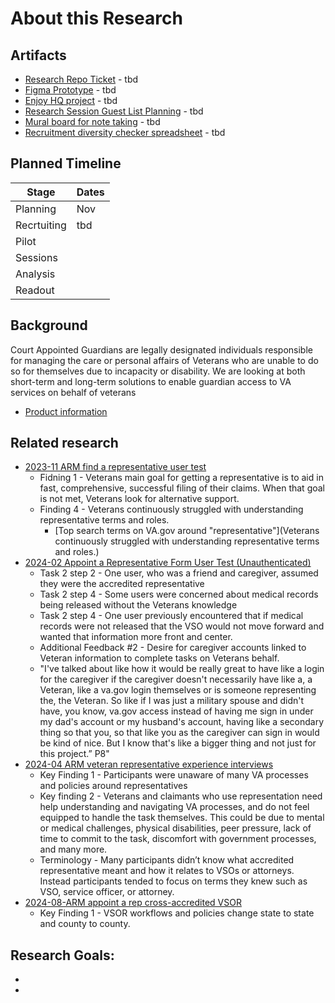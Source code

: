 # About this Research

## Artifacts
- [Research Repo Ticket]() - tbd
- [Figma Prototype]() - tbd
- [Enjoy HQ project]() - tbd
- [Research Session Guest List Planning]() - tbd
- [Mural board for note taking]() - tbd
- [Recruitment diversity checker spreadsheet]() - tbd

## Planned Timeline

| Stage | Dates |
| --- | ---|
| Planning | Nov |
| Recrtuiting | tbd |
| Pilot |  |
| Sessions |  |
| Analysis |  |
| Readout |  |


## Background

Court Appointed Guardians are legally designated individuals responsible for managing the care or personal affairs of Veterans who are unable to do so for themselves due to incapacity or disability. We are looking at both short-term and long-term solutions to enable guardian access to VA services on behalf of veterans

- [Product information](https://github.com/department-of-veterans-affairs/va.gov-team/tree/master/products/identity/Products/delegate%20access%20)

## Related research
- [2023-11 ARM find a representative user test](https://github.com/department-of-veterans-affairs/va.gov-team/blob/master/products/accredited-representation-management/research/2023-11-ARM-findarep-nav-usertest/research-findings.md#key-findings)
   - Fidning 1 - Veterans main goal for getting a representative is to aid in fast, comprehensive, successful filing of their claims. When that goal is not met, Veterans look for alternative support.
   - Finding 4 - Veterans continuously struggled with understanding representative terms and roles.
      - [Top search terms on VA.gov around "representative"](Veterans continuously struggled with understanding representative terms and roles.)
- [2024-02 Appoint a Representative Form User Test (Unauthenticated)](https://github.com/department-of-veterans-affairs/va.gov-team/blob/master/products/accredited-representation-management/research/2024-02-appointarep-unauth-usertest/research-findings.md#step-2-of-5-claimant-information)
   - Task 2 step 2 - One user, who was a friend and caregiver, assumed they were the accredited representative
   - Task 2 step 4 - Some users were concerned about medical records being released without the Veterans knowledge
   - Task 2 step 4 - One user previously encountered that if medical records were not released that the VSO would not move forward and wanted that information more front and center.
   - Additional Feedback #2 - Desire for caregiver accounts linked to Veteran information to complete tasks on Veterans behalf.
   - "I've talked about like how it would be really great to have like a login for the caregiver if the caregiver doesn't necessarily have like a, a Veteran, like a va.gov login themselves or is someone representing the, the Veteran. So like if I was just a military spouse and didn't have, you know, va.gov access instead of having me sign in under my dad's account or my husband's account, having like a secondary thing so that you, so that like you as the caregiver can sign in would be kind of nice. But I know that's like a bigger thing and not just for this project.” P8"
-  [2024-04 ARM veteran representative experience interviews](https://github.com/department-of-veterans-affairs/va.gov-team/blob/master/products/accredited-representation-management/research/2024-04-ARM-veteran-representative-experience-interviews/research-findings.md#key-findings-summary)
   - Key Finding 1 - Participants were unaware of many VA processes and policies around representatives
   - Key finding 2 - Veterans and claimants who use representation need help understanding and navigating VA processes, and do not feel equipped to handle the task themselves. This could be due to mental or medical challenges, physical disabilities, peer pressure, lack of time to commit to the task, discomfort with government processes, and many more.
   - Terminology - Many participants didn’t know what accredited representative meant and how it relates to VSOs or attorneys. Instead participants tended to focus on terms they knew such as VSO, service officer, or attorney.
- [2024-08-ARM appoint a rep cross-accredited VSOR](https://github.com/department-of-veterans-affairs/va.gov-team/tree/master/products/accredited-representation-management/research/2024-08-ARM-appointarep-crossaccreditedVSOR-usertest)
   - Key Finding 1 - VSOR workflows and policies change state to state and county to county.

  
## Research Goals:
- 
- 
